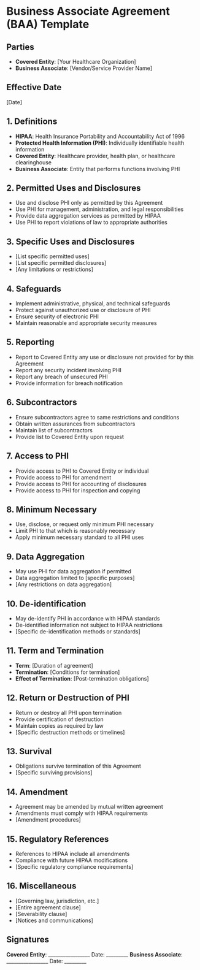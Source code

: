 # Business Associate Agreement (BAA) Template

## Parties
- **Covered Entity**: [Your Healthcare Organization]
- **Business Associate**: [Vendor/Service Provider Name]

## Effective Date
[Date]

## 1. Definitions
- **HIPAA**: Health Insurance Portability and Accountability Act of 1996
- **Protected Health Information (PHI)**: Individually identifiable health information
- **Covered Entity**: Healthcare provider, health plan, or healthcare clearinghouse
- **Business Associate**: Entity that performs functions involving PHI

## 2. Permitted Uses and Disclosures
- Use and disclose PHI only as permitted by this Agreement
- Use PHI for management, administration, and legal responsibilities
- Provide data aggregation services as permitted by HIPAA
- Use PHI to report violations of law to appropriate authorities

## 3. Specific Uses and Disclosures
- [List specific permitted uses]
- [List specific permitted disclosures]
- [Any limitations or restrictions]

## 4. Safeguards
- Implement administrative, physical, and technical safeguards
- Protect against unauthorized use or disclosure of PHI
- Ensure security of electronic PHI
- Maintain reasonable and appropriate security measures

## 5. Reporting
- Report to Covered Entity any use or disclosure not provided for by this Agreement
- Report any security incident involving PHI
- Report any breach of unsecured PHI
- Provide information for breach notification

## 6. Subcontractors
- Ensure subcontractors agree to same restrictions and conditions
- Obtain written assurances from subcontractors
- Maintain list of subcontractors
- Provide list to Covered Entity upon request

## 7. Access to PHI
- Provide access to PHI to Covered Entity or individual
- Provide access to PHI for amendment
- Provide access to PHI for accounting of disclosures
- Provide access to PHI for inspection and copying

## 8. Minimum Necessary
- Use, disclose, or request only minimum PHI necessary
- Limit PHI to that which is reasonably necessary
- Apply minimum necessary standard to all PHI uses

## 9. Data Aggregation
- May use PHI for data aggregation if permitted
- Data aggregation limited to [specific purposes]
- [Any restrictions on data aggregation]

## 10. De-identification
- May de-identify PHI in accordance with HIPAA standards
- De-identified information not subject to HIPAA restrictions
- [Specific de-identification methods or standards]

## 11. Term and Termination
- **Term**: [Duration of agreement]
- **Termination**: [Conditions for termination]
- **Effect of Termination**: [Post-termination obligations]

## 12. Return or Destruction of PHI
- Return or destroy all PHI upon termination
- Provide certification of destruction
- Maintain copies as required by law
- [Specific destruction methods or timelines]

## 13. Survival
- Obligations survive termination of this Agreement
- [Specific surviving provisions]

## 14. Amendment
- Agreement may be amended by mutual written agreement
- Amendments must comply with HIPAA requirements
- [Amendment procedures]

## 15. Regulatory References
- References to HIPAA include all amendments
- Compliance with future HIPAA modifications
- [Specific regulatory compliance requirements]

## 16. Miscellaneous
- [Governing law, jurisdiction, etc.]
- [Entire agreement clause]
- [Severability clause]
- [Notices and communications]

## Signatures
**Covered Entity**: _________________ Date: _________
**Business Associate**: _________________ Date: _________

